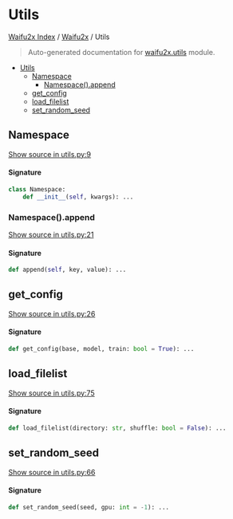 # Utils

[Waifu2x Index](../README.md#waifu2x-index) /
[Waifu2x](./index.md#waifu2x) /
Utils

> Auto-generated documentation for [waifu2x.utils](../../../waifu2x/utils.py) module.

- [Utils](#utils)
  - [Namespace](#namespace)
    - [Namespace().append](#namespace()append)
  - [get_config](#get_config)
  - [load_filelist](#load_filelist)
  - [set_random_seed](#set_random_seed)

## Namespace

[Show source in utils.py:9](../../../waifu2x/utils.py#L9)

#### Signature

```python
class Namespace:
    def __init__(self, kwargs): ...
```

### Namespace().append

[Show source in utils.py:21](../../../waifu2x/utils.py#L21)

#### Signature

```python
def append(self, key, value): ...
```



## get_config

[Show source in utils.py:26](../../../waifu2x/utils.py#L26)

#### Signature

```python
def get_config(base, model, train: bool = True): ...
```



## load_filelist

[Show source in utils.py:75](../../../waifu2x/utils.py#L75)

#### Signature

```python
def load_filelist(directory: str, shuffle: bool = False): ...
```



## set_random_seed

[Show source in utils.py:66](../../../waifu2x/utils.py#L66)

#### Signature

```python
def set_random_seed(seed, gpu: int = -1): ...
```